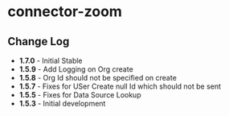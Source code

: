 # connector-zoom

## Change Log

+ **1.7.0** - Initial Stable 
+ **1.5.9** - Add Logging on Org create
+ **1.5.8** - Org Id should not be specified on create
+ **1.5.7** - Fixes for USer Create null Id which should not be sent
+ **1.5.5** - Fixes for Data Source Lookup
+ **1.5.3** - Initial development

